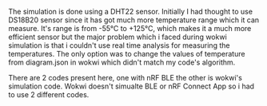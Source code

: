The simulation is done using a DHT22 sensor. Initially I had thought to use DS18B20 sensor since it has got much more temperature range which it can measure. It's range is from -55°C to +125°C, which makes it a much more efficient sensor but the major problem which i faced during wokwi simulation is that i couldn't use real time analysis for measuring the temperatures. The only option was to change the values of temperature from diagram.json in wokwi which didn't match my code's algorithm.

There are 2 codes present here, one with nRF BLE the other is wokwi's simulation code. Wokwi doesn't simualte BLE or nRF Connect App so i had to use 2 different codes.
